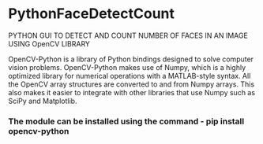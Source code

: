 # PythonFaceDetectCount
PYTHON GUI TO DETECT AND COUNT NUMBER OF FACES IN AN IMAGE USING OpenCV LIBRARY

OpenCV-Python is a library of Python bindings designed to solve computer vision problems. OpenCV-Python makes use of Numpy, which is a highly optimized library for numerical operations with a MATLAB-style syntax. All the OpenCV array structures are converted to and from Numpy arrays. This also makes it easier to integrate with other libraries that use Numpy such as SciPy and Matplotlib.

### The module can be installed using the command - pip install opencv-python
